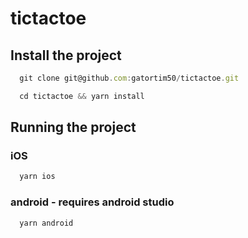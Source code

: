 # tictactoe

## Install the project

```js
  git clone git@github.com:gatortim50/tictactoe.git
```

```js
  cd tictactoe && yarn install 
```

## Running the project

### iOS

```js
  yarn ios
```

### android - requires android studio

```js
  yarn android
```
